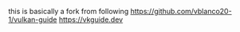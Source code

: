 this is basically a fork from following https://github.com/vblanco20-1/vulkan-guide https://vkguide.dev
